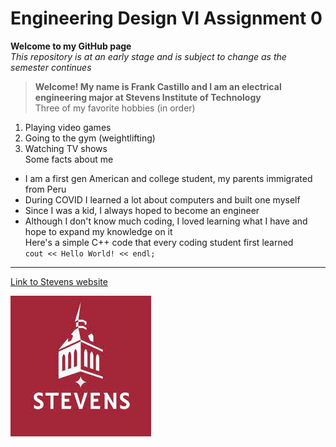 # Engineering Design VI Assignment 0
**Welcome to my GitHub page**  
*This repository is at an early stage and is subject to change as the semester continues*  
>**Welcome! My name is Frank Castillo and I am an electrical engineering major at Stevens Institute of Technology**    
Three of my favorite hobbies (in order)
1. Playing video games
2. Going to the gym (weightlifting)
3. Watching TV shows  
Some facts about me
- I am a first gen American and college student, my parents immigrated from Peru
- During COVID I learned a lot about computers and built one myself
- Since I was a kid, I always hoped to become an engineer
- Although I don't know much coding, I loved learning what I have and hope to expand my knowledge on it  
Here's a simple C++ code that every coding student first learned  
`cout << Hello World! << endl;`  
---
[Link to Stevens website](https://www.stevens.edu)

![Stevens logo](stevens_logo.jpg)
